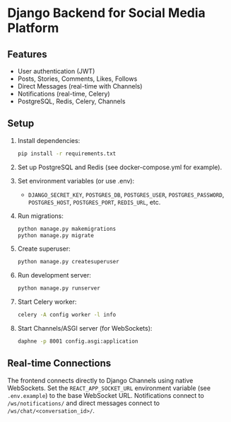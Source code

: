 # Django Backend for Social Media Platform

## Features
- User authentication (JWT)
- Posts, Stories, Comments, Likes, Follows
- Direct Messages (real-time with Channels)
- Notifications (real-time, Celery)
- PostgreSQL, Redis, Celery, Channels

## Setup

1. Install dependencies:
   ```bash
   pip install -r requirements.txt
   ```

2. Set up PostgreSQL and Redis (see docker-compose.yml for example).

3. Set environment variables (or use .env):
   - `DJANGO_SECRET_KEY`, `POSTGRES_DB`, `POSTGRES_USER`, `POSTGRES_PASSWORD`, `POSTGRES_HOST`, `POSTGRES_PORT`, `REDIS_URL`, etc.

4. Run migrations:
   ```bash
   python manage.py makemigrations
   python manage.py migrate
   ```

5. Create superuser:
   ```bash
   python manage.py createsuperuser
   ```

6. Run development server:
   ```bash
   python manage.py runserver
   ```

7. Start Celery worker:
   ```bash
   celery -A config worker -l info
   ```

8. Start Channels/ASGI server (for WebSockets):
   ```bash
   daphne -p 8001 config.asgi:application
   ```

## Real-time Connections

The frontend connects directly to Django Channels using native WebSockets.
Set the `REACT_APP_SOCKET_URL` environment variable (see `.env.example`) to the
base WebSocket URL. Notifications connect to `/ws/notifications/` and direct
messages connect to `/ws/chat/<conversation_id>/`.
